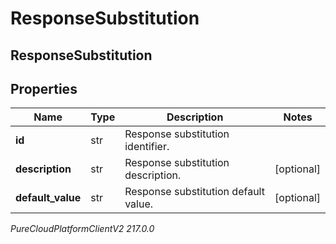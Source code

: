 # ResponseSubstitution

## ResponseSubstitution

## Properties

|Name | Type | Description | Notes|
|------------ | ------------- | ------------- | -------------|
| **id** | str | Response substitution identifier. | |
| **description** | str | Response substitution description. | [optional] |
| **default_value** | str | Response substitution default value. | [optional] |



_PureCloudPlatformClientV2 217.0.0_
